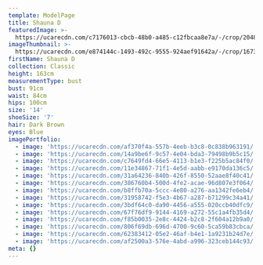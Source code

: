 ```yaml
---
template: ModelPage
title: Shauna D
featuredImage: >-
  https://ucarecdn.com/c7176013-cbcb-48b0-a485-c12fbcaa8e7a/-/crop/2048x1128/0,832/-/preview/
imageThumbnail: >-
  https://ucarecdn.com/e874144c-1493-492c-9555-924aef91642a/-/crop/1673x2470/293,82/-/preview/
firstName: Shauna D
collection: Classic
height: 163cm
measurementType: bust
bust: 91cm
waist: 84cm
hips: 100cm
size: '14'
shoeSize: '7'
hair: Dark Brown
eyes: Blue
imagePortfolio:
  - image: 'https://ucarecdn.com/af370f4a-557b-4eeb-b3c8-0c838b963191/'
  - image: 'https://ucarecdn.com/14a9be6f-9c57-4e04-bda3-79498b9b5c15/'
  - image: 'https://ucarecdn.com/c7649fd4-66e5-4113-b1e3-f225b5ac84f0/'
  - image: 'https://ucarecdn.com/11e34867-71f1-4e5d-aabb-e9170da136c5/'
  - image: 'https://ucarecdn.com/31a64236-840b-426f-8550-52aae8f40c41/'
  - image: 'https://ucarecdn.com/386760b4-500d-4fe2-acae-96d807e3f064/'
  - image: 'https://ucarecdn.com/b8ffb70a-5ccc-4e80-a276-aa1342fe6eb4/'
  - image: 'https://ucarecdn.com/31958742-f5e3-4b67-a287-b71299c34a41/'
  - image: 'https://ucarecdn.com/3bdf64c0-da90-4456-a555-020ccb40dfc9/'
  - image: 'https://ucarecdn.com/67f76df9-9144-4169-a272-55c1a4fb35d4/'
  - image: 'https://ucarecdn.com/f85b0035-2e8c-4424-b2c8-2f604a12b9a0/'
  - image: 'https://ucarecdn.com/806f69db-696d-4700-9c60-5ca59b83cbca/'
  - image: 'https://ucarecdn.com/62383412-05e2-46af-b4e1-1a9231b24d7e/'
  - image: 'https://ucarecdn.com/af2500a3-576e-4abd-a996-323ceb144c93/'
meta: {}
---
```


